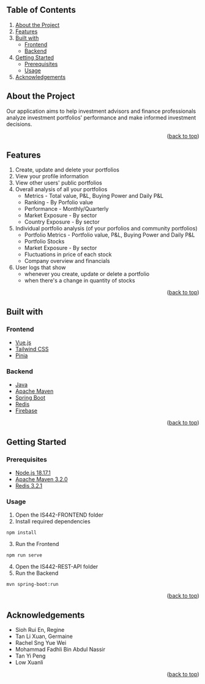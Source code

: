 <h2 id="top">Table of Contents</h2>
<ol>
    <li>
        <a href="#about">About the Project</a>
    </li>
    <li>
        <a href="#features">Features</a>
    </li>
    <li>
        <a href="#built">Built with</a>
        <ul>
            <li>
                <a href="#fe">Frontend</a>
            </li>
            <li>
                <a href="#be">Backend</a>
            </li>
        </ul>
    </li>
    <li>
        <a href="#start">Getting Started</a>
        <ul>
            <li>
                <a href="#prereq">Prerequisites</a>
            </li>
            <li>
                <a href="#usage">Usage</a>
            </li>
        </ul>
    </li>
    <li>
        <a href="#ack">Acknowledgements</a>
    </li>
</ol>


<h2 id="about">About the Project</h2>
<p>
    Our application aims to help investment advisors and finance professionals analyze investment portfolios' performance and make informed investment decisions.
</p>
<p style="text-align:right">(<a href="#top">back to top</a>)</p>


<h2 id="features">Features</h2>
<ol>
    <li>Create, update and delete your portfolios</li>
    <li>View your profile information</li>
    <li>View other users' public portfolios</li>
    <li>
        Overall analysis of all your portfolios
        <ul>
            <li>Metrics - Total value, P&L, Buying Power and Daily P&L</li>
            <li>Ranking - By Porfolio value</li>
            <li>Performance - Monthly/Quarterly</li>
            <li>Market Exposure - By sector</li>
            <li>Country Exposure - By sector</li>
        </ul>
    </li>
    <li>
        Individual portfolio analysis (of your porfolios and community portfolios)
        <ul>
            <li>Portfolio Metrics - Portfolio value, P&L, Buying Power and Daily P&L</li>
            <li>Portfolio Stocks</li>
            <li>Market Exposure - By sector</li>
            <li>Fluctuations in price of each stock</li>
            <li>Company overview and financials</li>
        </ul>
    </li>
    <li>
        User logs that show
        <ul>
            <li>whenever you create, update or delete a portfolio</li>
            <li>when there's a change in quantity of stocks</li>
        </ul>
    </li>
</ol>

<p style="text-align:right">(<a href="#top">back to top</a>)</p>


<h2 id="built">Built with</h2>

<h3 id="fe">Frontend</h3>
<ul>
    <li>
        <a href="https://vuejs.org">Vue.js</a>
    </li>
    <li>
        <a href="https://tailwindcss.com/">Tailwind CSS</a>
    </li>
    <li>
        <a href="https://pinia.vuejs.org/">Pinia</a>
    </li>
</ul>

<h3 id="be">Backend</h3>
<ul>
    <li>
        <a href="https://www.java.com/en/">Java</a>
    </li>
    <li>
        <a href="https://maven.apache.org/index.html">Apache Maven</a>
    </li>
    <li>
        <a href="https://spring.io/projects/spring-boot">Spring Boot</a>
    </li>
    <li>
        <a href="https://github.com/microsoftarchive/redis/releases/tag/win-3.2.100">Redis</a>
    </li>
    <li>
        <a href="https://firebase.google.com/">Firebase</a>
    </li>
</ul>

<p style="text-align:right">(<a href="#top">back to top</a>)</p>


<h2 id="start">Getting Started</h2>

<h3 id="prereq">Prerequisites</h3>
<ul>
    <li>
        <a href="https://nodejs.org/en">Node.js 18.17.1</a>
    </li>
    <li>
        <a href="https://maven.apache.org/install.html">Apache Maven 3.2.0</a>
    </li>
    <li>
        <a href="https://github.com/microsoftarchive/redis/releases/tag/win-3.2.100">Redis 3.2.1</a>
    </li>
</ul>

<h3 id="usage">Usage</h3>

1. Open the IS442-FRONTEND folder
2. Install required dependencies

```
npm install
```
3. Run the Frontend

```
npm run serve
```

4. Open the IS442-REST-API folder
5. Run the Backend

```
mvn spring-boot:run
```

<p style="text-align:right">(<a href="#top">back to top</a>)</p>


<h2 id="ack">Acknowledgements</h2>
<ul>
    <li>Sioh Rui En, Regine</li>
    <li>Tan Li Xuan, Germaine</li>
    <li>Rachel Sng Yue Wei</li>
    <li>Mohammad Fadhli Bin Abdul Nassir</li>
    <li>Tan Yi Peng</li>
    <li>Low Xuanli</li>
</ul>

<p style="text-align:right">(<a href="#top">back to top</a>)</p>